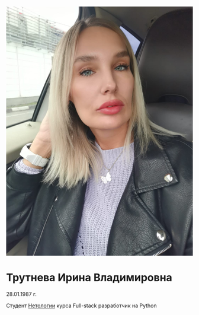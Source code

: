 ![foto](46494cb4-171a-42d5-a020-aca5776f8baa.jfif)

# Трутнева Ирина Владимировна

28.01.1987 г.

Студент [Нетологии](https://netology.ru) курса Full-stack разработчик на Python
